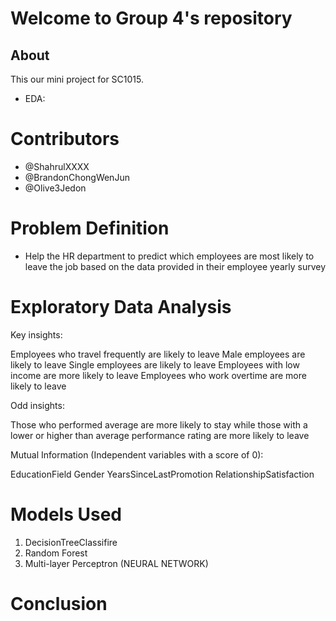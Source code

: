 # Welcome to Group 4's repository

## About
This our mini project for SC1015.

- EDA:

# Contributors
- @ShahrulXXXX
- @BrandonChongWenJun
- @Olive3Jedon

# Problem Definition
- Help the HR department to predict which employees are most likely to leave the job based on the data provided in their employee yearly survey

# Exploratory Data Analysis
Key insights:

Employees who travel frequently are likely to leave
Male employees are likely to leave
Single employees are likely to leave
Employees with low income are more likely to leave
Employees who work overtime are more likely to leave

Odd insights:

Those who performed average are more likely to stay while those with a lower or higher than average performance rating are more likely to leave

Mutual Information (Independent variables with a score of 0):

EducationField
Gender
YearsSinceLastPromotion
RelationshipSatisfaction

# Models Used
1. DecisionTreeClassifire
2. Random Forest
3. Multi-layer Perceptron (NEURAL NETWORK)

# Conclusion
